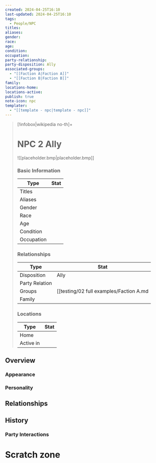 ```yaml
---
created: 2024-04-25T16:10
last-updated: 2024-04-25T16:10
tags:
  - People/NPC
titles: 
aliases: 
gender: 
race: 
age: 
condition: 
occupation: 
party-relationship: 
party-disposition: Ally
associated-groups:
  - "[[Faction A|Faction A]]"
  - "[[Faction B|Faction B]]"
family: 
locations-home: 
locations-active: 
publish: true
note-icon: npc
templater:
  - "[[template - npc|template - npc]]"
---
```


> [!infobox|wikipedia no-th]+
> # NPC 2 Ally
> ![[placeholder.bmp|placeholder.bmp]]
> ### Basic Information
> | Type |  Stat |
> | --- | --- |
> | Titles |  |
> | Aliases |  |
> | Gender |  |
> | Race |  |
> | Age |  |
> | Condition |  |
> | Occupation |  |
> ### Relationships
> | Type |  Stat |
> | --- | --- |
> | Disposition | Ally |
> | Party Relation |  |
> | Groups | [[testing/02 full examples/Faction A.md|Faction A]],[[testing/02 full examples/Faction B.md|Faction B]] |
> | Family |   |
> ### Locations
> | Type |  Stat |
> | --- | --- |
> | Home |  |
> | Active in |  |


## Overview


### Appearance


### Personality



## Relationships



## History


### Party Interactions



# Scratch zone






